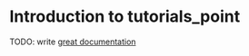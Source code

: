 # Introduction to tutorials_point

TODO: write [great documentation](http://jacobian.org/writing/what-to-write/)
